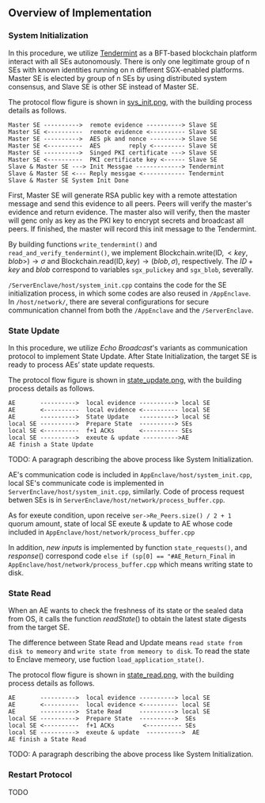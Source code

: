 ## Overview of Implementation

### System Initialization
In this procedure, we utilize [Tendermint](https://tendermint.com/) as a BFT-based blockchain platform interact with all SEs autonomously. There is only one legitimate group of n SEs with known identities running on n different SGX-enabled platforms. Master SE is elected by group of n SEs by using distributed system consensus, and Slave SE is other SE instead of Master SE. 

The protocol flow figure is shown in [sys_init.png](./figure/sys_init.png), with the building process details as follows. 

```
Master SE ---------->  remote evidence ----------> Slave SE
Master SE <----------  remote evidence <---------- Slave SE
Master SE ---------->  AES pk and nonce ---------> Slave SE
Master SE <----------  AES        reply <--------- Slave SE
Master SE ---------->  Singed PKI certificate ---> Slave SE
Master SE <----------  PKI certificate key <------ Slave SE
Slave & Master SE ---> Init Messgae -------------> Tendermint
Slave & Master SE <--- Reply messgae <------------ Tendermint
Slave & Master SE System Init Done
```

First, Master SE will generate RSA public key with a remote attestation message and send this evidence to all peers. Peers will verify the master's evidence and return evidence. The master also will verify, then the master will genc only as key as the PKI key to encrypt secrets and broadcast all peers. If finished, the master will record this init message to the Tendermint. 

By building functions `write_tendermint()` and `read_and_verify_tendermint()`, we implement $\mathrm{Blockchain.write} (\mathrm{ID} , <key, blob>)\rightarrow \sigma$ and $\mathrm{Blockchain.read} (\mathrm{ID} , key) \rightarrow (blob, \sigma)$, respectively. The $ID+key$ and $blob$ correspond to variables `sgx_pulickey` and `sgx_blob`, severally.

`/ServerEnclave/host/system_init.cpp` contains the code for the SE initialization process, in which some codes are also reused in `/AppEnclave`. In `/host/network/`, there are several configurations for secure communication channel from both the `/AppEnclave` and the `/ServerEnclave`. 


### State Update
In this procedure, we utilize $Echo\ Broadcast$'s variants as communication protocol to implement State Update. After State Initialization, the target SE is ready to process AEs’ state update requests.

The protocol flow figure is shown in [state_update.png](./figure/state_update.png), with the building process details as follows. 

```
AE       ---------->  local evidence ----------> local SE 
AE       <----------  local evidence <---------- local SE
AE       ---------->  State Update   ----------> local SE 
local SE ---------->  Prepare State  ----------> SEs 
local SE <----------  f+1 ACKs       <---------- SEs 
local SE ---------->  exeute & update ---------->AE 
AE finish a State Update
```
TODO: A paragraph describing the above process like System Initialization.

AE's communication code is included in `AppEnclave/host/system_init.cpp`, local SE's communicate code is implemented in `ServerEnclave/host/system_init.cpp`, similarly. Code of process request betwen SEs is in `ServerEnclave/host/network/process_buffer.cpp`.

As for exeute condition, upon receive `ser->Re_Peers.size() / 2 + 1` quorum amount, state of local SE exeute & update to AE whose code included in `AppEnclave/host/network/process_buffer.cpp`

In addition, $new\ inputs$ is implemented by function `state_requests()`, and $response()$ correspond code `else if (sp[0] == "#AE_Return_Final` in `AppEnclave/host/network/process_buffer.cpp` which means writing state to disk.

### State Read

When an AE wants to check the freshness of its state or the sealed data from OS, it calls the function $readState()$ to obtain the latest state digests from the target SE.

The difference between State Read and Update means `read state from disk to memeory` and `write state from memeory to disk`. To read the state to Enclave memeory, use fuction `load_application_state()`.

The protocol flow figure is shown in [state_read.png](./figure/state_read.png), with the building process details as follows. 

```
AE       ---------->  local evidence ----------> local SE 
AE       <----------  local evidence <---------- local SE
AE       ---------->  State Read     ----------> local SE 
local SE ---------->  Prepare State  ---------->  SEs 
local SE <----------  f+1 ACKs        <---------- SEs 
local SE ---------->  exeute & update  ---------->  AE 
AE finish a State Read
```

TODO: A paragraph describing the above process like System Initialization.
### Restart Protocol

TODO
